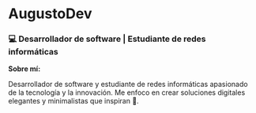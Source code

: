 # AugustoDev
### 💻 Desarrollador de software | Estudiante de redes informáticas 

**Sobre mí:**

Desarrollador de software y estudiante de redes informáticas apasionado de la tecnología y la innovación. Me enfoco en crear soluciones digitales elegantes y minimalistas que inspiran 🌟.

